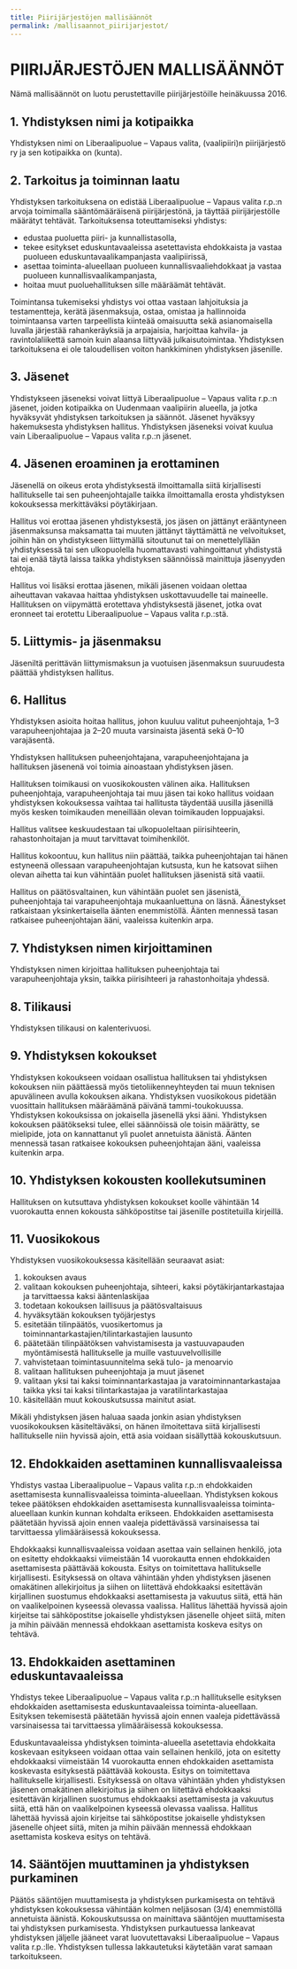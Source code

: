 ```yaml
---
title: Piirijärjestöjen mallisäännöt
permalink: /mallisaannot_piirijarjestot/
---
```


# PIIRIJÄRJESTÖJEN MALLISÄÄNNÖT

Nämä mallisäännöt on luotu perustettaville piirijärjestöille heinäkuussa 2016.

## 1. Yhdistyksen nimi ja kotipaikka

Yhdistyksen nimi on Liberaalipuolue – Vapaus valita, (vaalipiiri)n piirijärjestö ry ja sen kotipaikka on (kunta).

## 2. Tarkoitus ja toiminnan laatu

Yhdistyksen tarkoituksena on edistää Liberaalipuolue – Vapaus valita r.p.:n arvoja toimimalla sääntömääräisenä piirijärjestönä, ja täyttää piirijärjestölle määrätyt tehtävät. Tarkoituksensa toteuttamiseksi yhdistys:
- edustaa puoluetta piiri- ja kunnallistasolla,
- tekee esitykset eduskuntavaaleissa asetettavista ehdokkaista ja vastaa puolueen eduskuntavaalikampanjasta vaalipiirissä,
- asettaa toiminta-alueellaan puolueen kunnallisvaaliehdokkaat ja vastaa puolueen kunnallisvaalikampanjasta,
- hoitaa muut puoluehallituksen sille määräämät tehtävät.

Toimintansa tukemiseksi yhdistys voi ottaa vastaan lahjoituksia ja testamentteja, kerätä jäsenmaksuja, ostaa, omistaa ja hallinnoida toimintaansa varten tarpeellista kiinteää omaisuutta sekä asianomaisella luvalla järjestää rahankeräyksiä ja arpajaisia, harjoittaa kahvila- ja ravintolaliikettä samoin kuin alaansa liittyvää julkaisutoimintaa. Yhdistyksen tarkoituksena ei ole taloudellisen voiton hankkiminen yhdistyksen jäsenille.

## 3. Jäsenet

Yhdistykseen jäseneksi voivat liittyä Liberaalipuolue – Vapaus valita r.p.:n jäsenet, joiden kotipaikka on Uudenmaan vaalipiirin alueella, ja jotka hyväksyvät yhdistyksen tarkoituksen ja säännöt. Jäsenet hyväksyy hakemuksesta yhdistyksen hallitus. Yhdistyksen jäseneksi voivat kuulua vain Liberaalipuolue – Vapaus valita r.p.:n jäsenet.

## 4. Jäsenen eroaminen ja erottaminen

Jäsenellä on oikeus erota yhdistyksestä ilmoittamalla siitä kirjallisesti hallitukselle tai sen puheenjohtajalle taikka ilmoittamalla erosta yhdistyksen kokouksessa merkittäväksi pöytäkirjaan.

Hallitus voi erottaa jäsenen yhdistyksestä, jos jäsen on jättänyt erääntyneen jäsenmaksunsa maksamatta tai muuten jättänyt täyttämättä ne velvoitukset, joihin hän on yhdistykseen liittymällä sitoutunut tai on menettelyllään yhdistyksessä tai sen ulkopuolella huomattavasti vahingoittanut yhdistystä tai ei enää täytä laissa taikka yhdistyksen säännöissä mainittuja jäsenyyden ehtoja.

Hallitus voi lisäksi erottaa jäsenen, mikäli jäsenen voidaan olettaa aiheuttavan vakavaa haittaa yhdistyksen uskottavuudelle tai maineelle. Hallituksen on viipymättä erotettava yhdistyksestä jäsenet, jotka ovat eronneet tai erotettu Liberaalipuolue – Vapaus valita r.p.:stä.

## 5. Liittymis- ja jäsenmaksu

Jäseniltä perittävän liittymismaksun ja vuotuisen jäsenmaksun suuruudesta päättää yhdistyksen hallitus.

## 6. Hallitus

Yhdistyksen asioita hoitaa hallitus, johon kuuluu valitut puheenjohtaja, 1–3 varapuheenjohtajaa ja 2–20 muuta varsinaista jäsentä sekä 0–10 varajäsentä.

Yhdistyksen hallituksen puheenjohtajana, varapuheenjohtajana ja hallituksen jäsenenä voi toimia ainoastaan yhdistyksen jäsen.

Hallituksen toimikausi on vuosikokousten välinen aika. Hallituksen puheenjohtaja, varapuheenjohtaja tai muu jäsen tai koko hallitus voidaan yhdistyksen kokouksessa vaihtaa tai hallitusta täydentää uusilla jäsenillä myös kesken toimikauden meneillään olevan toimikauden loppuajaksi.

Hallitus valitsee keskuudestaan tai ulkopuoleltaan piirisihteerin, rahastonhoitajan ja muut tarvittavat toimihenkilöt.

Hallitus kokoontuu, kun hallitus niin päättää, taikka puheenjohtajan tai hänen estyneenä ollessaan varapuheenjohtajan kutsusta, kun he katsovat siihen olevan aihetta tai kun vähintään puolet hallituksen jäsenistä sitä vaatii.

Hallitus on päätösvaltainen, kun vähintään puolet sen jäsenistä, puheenjohtaja tai varapuheenjohtaja mukaanluettuna on läsnä. Äänestykset ratkaistaan yksinkertaisella äänten enemmistöllä. Äänten mennessä tasan ratkaisee puheenjohtajan ääni, vaaleissa kuitenkin arpa.

## 7. Yhdistyksen nimen kirjoittaminen

Yhdistyksen nimen kirjoittaa hallituksen puheenjohtaja tai varapuheenjohtaja yksin, taikka piirisihteeri ja rahastonhoitaja yhdessä.

## 8. Tilikausi

Yhdistyksen tilikausi on kalenterivuosi.

## 9. Yhdistyksen kokoukset

Yhdistyksen kokoukseen voidaan osallistua hallituksen tai yhdistyksen kokouksen niin päättäessä myös tietoliikenneyhteyden tai muun teknisen apuvälineen avulla kokouksen aikana. Yhdistyksen vuosikokous pidetään vuosittain hallituksen määräämänä päivänä tammi-toukokuussa. Yhdistyksen kokouksissa on jokaisella jäsenellä yksi ääni. Yhdistyksen kokouksen päätökseksi tulee, ellei säännöissä ole toisin määrätty, se mielipide, jota on kannattanut yli puolet annetuista äänistä. Äänten mennessä tasan ratkaisee kokouksen puheenjohtajan ääni, vaaleissa kuitenkin arpa.

## 10. Yhdistyksen kokousten koollekutsuminen

Hallituksen on kutsuttava yhdistyksen kokoukset koolle vähintään 14 vuorokautta ennen kokousta sähköpostitse tai jäsenille postitetuilla kirjeillä.

## 11. Vuosikokous

Yhdistyksen vuosikokouksessa käsitellään seuraavat asiat:
1. kokouksen avaus
2. valitaan kokouksen puheenjohtaja, sihteeri, kaksi pöytäkirjantarkastajaa ja tarvittaessa kaksi ääntenlaskijaa
3. todetaan kokouksen laillisuus ja päätösvaltaisuus
4. hyväksytään kokouksen työjärjestys
5. esitetään tilinpäätös, vuosikertomus ja toiminnantarkastajien/tilintarkastajien lausunto
6. päätetään tilinpäätöksen vahvistamisesta ja vastuuvapauden myöntämisestä hallitukselle ja muille vastuuvelvollisille
7. vahvistetaan toimintasuunnitelma sekä tulo- ja menoarvio
8. valitaan hallituksen puheenjohtaja ja muut jäsenet
9. valitaan yksi tai kaksi toiminnantarkastajaa ja varatoiminnantarkastajaa taikka yksi tai kaksi tilintarkastajaa ja varatilintarkastajaa
10. käsitellään muut kokouskutsussa mainitut asiat.

Mikäli yhdistyksen jäsen haluaa saada jonkin asian yhdistyksen vuosikokouksen käsiteltäväksi, on hänen ilmoitettava siitä kirjallisesti hallitukselle niin hyvissä ajoin, että asia voidaan sisällyttää kokouskutsuun.

## 12. Ehdokkaiden asettaminen kunnallisvaaleissa

Yhdistys vastaa Liberaalipuolue – Vapaus valita r.p.:n ehdokkaiden asettamisesta kunnallisvaaleissa toiminta-alueellaan. Yhdistyksen kokous tekee päätöksen ehdokkaiden asettamisesta kunnallisvaaleissa toiminta-alueellaan kunkin kunnan kohdalta erikseen. Ehdokkaiden asettamisesta päätetään hyvissä ajoin ennen vaaleja pidettävässä varsinaisessa tai tarvittaessa ylimääräisessä kokouksessa.

Ehdokkaaksi kunnallisvaaleissa voidaan asettaa vain sellainen henkilö, jota on esitetty ehdokkaaksi viimeistään 14 vuorokautta ennen ehdokkaiden asettamisesta päättävää kokousta. Esitys on toimitettava hallitukselle kirjallisesti. Esityksessä on oltava vähintään yhden yhdistyksen jäsenen omakätinen allekirjoitus ja siihen on liitettävä ehdokkaaksi esitettävän kirjallinen suostumus ehdokkaaksi asettamisesta ja vakuutus siitä, että hän on vaalikelpoinen kyseessä olevassa vaalissa. Hallitus lähettää hyvissä ajoin kirjeitse tai sähköpostitse jokaiselle yhdistyksen jäsenelle ohjeet siitä, miten ja mihin päivään mennessä ehdokkaan asettamista koskeva esitys on tehtävä.

## 13. Ehdokkaiden asettaminen eduskuntavaaleissa

Yhdistys tekee Liberaalipuolue – Vapaus valita r.p.:n hallitukselle esityksen ehdokkaiden asettamisesta eduskuntavaaleissa toiminta-alueellaan. Esityksen tekemisestä päätetään hyvissä ajoin ennen vaaleja pidettävässä varsinaisessa tai tarvittaessa ylimääräisessä kokouksessa.

Eduskuntavaaleissa yhdistyksen toiminta-alueella asetettavia ehdokkaita koskevaan esitykseen voidaan ottaa vain sellainen henkilö, jota on esitetty ehdokkaaksi viimeistään 14 vuorokautta ennen ehdokkaiden asettamista koskevasta esityksestä päättävää kokousta. Esitys on toimitettava hallitukselle kirjallisesti. Esityksessä on oltava vähintään yhden yhdistyksen jäsenen omakätinen allekirjoitus ja siihen on liitettävä ehdokkaaksi esitettävän kirjallinen suostumus ehdokkaaksi asettamisesta ja vakuutus siitä, että hän on vaalikelpoinen kyseessä olevassa vaalissa. Hallitus lähettää hyvissä ajoin kirjeitse tai sähköpostitse jokaiselle yhdistyksen jäsenelle ohjeet siitä, miten ja mihin päivään mennessä ehdokkaan asettamista koskeva esitys on tehtävä.

## 14. Sääntöjen muuttaminen ja yhdistyksen purkaminen

Päätös sääntöjen muuttamisesta ja yhdistyksen purkamisesta on tehtävä yhdistyksen kokouksessa vähintään kolmen neljäsosan (3/4) enemmistöllä annetuista äänistä. Kokouskutsussa on mainittava sääntöjen muuttamisesta tai yhdistyksen purkamisesta. Yhdistyksen purkautuessa lankeavat yhdistyksen jäljelle jääneet varat luovutettavaksi Liberaalipuolue – Vapaus valita r.p.:lle. Yhdistyksen tullessa lakkautetuksi käytetään varat samaan tarkoitukseen.
